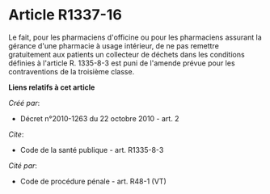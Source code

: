 # Article R1337-16

Le fait, pour les pharmaciens d'officine ou pour les pharmaciens assurant la gérance d'une pharmacie à usage intérieur, de ne
pas remettre gratuitement aux patients un collecteur de déchets dans les conditions définies à l'article R. 1335-8-3 est puni
de l'amende prévue pour les contraventions de la troisième classe.

**Liens relatifs à cet article**

_Créé par_:

  - Décret n°2010-1263 du 22 octobre 2010 - art. 2

_Cite_:

  - Code de la santé publique - art. R1335-8-3

_Cité par_:

  - Code de procédure pénale - art. R48-1 (VT)
